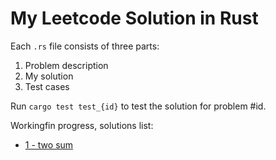 # My Leetcode Solution in Rust

Each `.rs` file consists of three parts:
1. Problem description
2. My solution
3. Test cases


Run `cargo test test_{id}` to test the solution for problem #id.

Workingfin progress, solutions list:

* [1 - two sum](./src/two_sum_1.rs)

